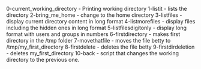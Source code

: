 0-current_working_directory - Printing working directory
1-listit - lists the directory
2-bring_me_home - change to the home directory
3-listfiles - display current directory content in long format
4-listmorefiles - display files including the hidden ones in long format
5-listfilesdigitonly - display long format with users and groups in numbers
6-firstdirectory - makes first directory in the /tmp folder
7-movethatfile - moves the file betty to /tmp/my_first_directory
8-firstdelete - deletes the file betty
9-firstdirdeletion - deletes my_first_directory
10-back - script that changes the working directory to the previous one.
